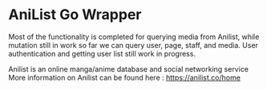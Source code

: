 # AniList Go Wrapper

Most of the functionality is completed for querying media from Anilist, while mutation still in work so far we can query user, page, staff, and media.
User authentication and getting user list still work in progress.

Anilist is an online manga/anime database and social networking service
More information on Anilist can be found here : https://anilist.co/home
